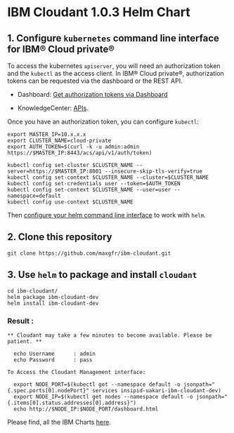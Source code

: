 # IBM Cloudant 1.0.3 Helm Chart
  
## 1. Configure `kubernetes` command line interface for IBM® Cloud private®

To access the kubernetes `apiserver`, you will need an authorization token and the `kubectl` as the access client. In IBM® Cloud private®, authorization tokens can be requested via the dashboard or the REST API.

- Dashboard: [Get authorization tokens via Dashboard](https://www.ibm.com/support/knowledgecenter/en/SSBS6K_2.1.0/manage_cluster/cfc_cli.html)

- KnowledgeCenter: [APIs](https://www.ibm.com/support/knowledgecenter/en/SSBS6K_2.1.0/apis/cfc_api.html).

Once you have an authorization token, you can configure `kubectl`:

```shell
export MASTER_IP=10.x.x.x
export CLUSTER_NAME=cloud-private
export AUTH_TOKEN=$(curl -k -u admin:admin https://$MASTER_IP:8443/acs/api/v1/auth/token)

kubectl config set-cluster $CLUSTER_NAME --server=https://$MASTER_IP:8001 --insecure-skip-tls-verify=true
kubectl config set-context $CLUSTER_NAME --cluster=$CLUSTER_NAME
kubectl config set-credentials user --token=$AUTH_TOKEN
kubectl config set-context $CLUSTER_NAME --user=user --namespace=default
kubectl config use-context $CLUSTER_NAME
```

Then [configure your helm command line interface](https://www.ibm.com/support/knowledgecenter/en/SSBS6K_2.1.0/app_center/create_helm_cli.html) to work with `helm`.

## 2. Clone this repository


```shell
git clone https://github.com/maxgfr/ibm-cloudant.git
```

## 3. Use `helm` to package and install `cloudant`


```shell
cd ibm-cloudant/
helm package ibm-cloudant-dev
helm install ibm-cloudant-dev
```

### Result :

```
** Cloudant may take a few minutes to become available. Please be patient. **

  echo Username      : admin
  echo Password      : pass

To Access the Cloudant Management interface:

  export NODE_PORT=$(kubectl get --namespace default -o jsonpath="{.spec.ports[0].nodePort}" services insipid-uakari-ibm-cloudant-dev)
  export NODE_IP=$(kubectl get nodes --namespace default -o jsonpath="{.items[0].status.addresses[0].address}")
  echo http://$NODE_IP:$NODE_PORT/dashboard.html
```

Please find, all the IBM Charts [here](https://github.com/IBM/charts).
